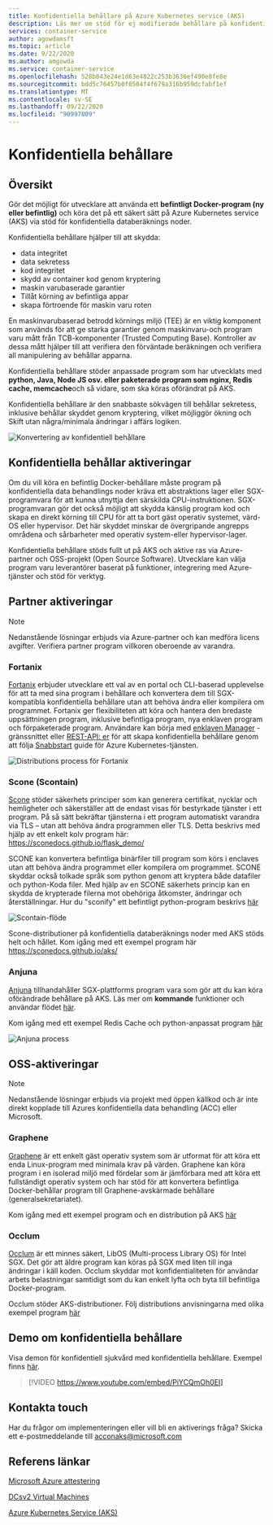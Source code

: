 ```yaml
---
title: Konfidentiella behållare på Azure Kubernetes service (AKS)
description: Läs mer om stöd för ej modifierade behållare på konfidentiella behållare.
services: container-service
author: agowdamsft
ms.topic: article
ms.date: 9/22/2020
ms.author: amgowda
ms.service: container-service
ms.openlocfilehash: 528b843e24e1d63e4822c253b3636ef490e8fe8e
ms.sourcegitcommit: bdd5c76457b0f0504f4f679a316b959dcfabf1ef
ms.translationtype: MT
ms.contentlocale: sv-SE
ms.lasthandoff: 09/22/2020
ms.locfileid: "90997809"
---
```

# <a name="confidential-containers"></a>Konfidentiella behållare

## <a name="overview"></a>Översikt

Gör det möjligt för utvecklare att använda ett **befintligt Docker-program (ny eller befintlig)** och köra det på ett säkert sätt på Azure Kubernetes service (AKS) via stöd för konfidentiella databeräknings noder.

Konfidentiella behållare hjälper till att skydda:

- data integritet 
- data sekretess
- kod integritet
- skydd av container kod genom kryptering
- maskin varubaserade garantier
- Tillåt körning av befintliga appar
- skapa förtroende för maskin varu roten

En maskinvarubaserad betrodd körnings miljö (TEE) är en viktig komponent som används för att ge starka garantier genom maskinvaru-och program varu mått från TCB-komponenter (Trusted Computing Base). Kontroller av dessa mått hjälper till att verifiera den förväntade beräkningen och verifiera all manipulering av behållar apparna.

Konfidentiella behållare stöder anpassade program som har utvecklats med **python, Java, Node JS osv. eller paketerade program som nginx, Redis cache, memcache**och så vidare, som ska köras oförändrat på AKS.

Konfidentiella behållare är den snabbaste sökvägen till behållar sekretess, inklusive behållar skyddet genom kryptering, vilket möjliggör ökning och Skift utan några/minimala ändringar i affärs logiken.

![Konvertering av konfidentiell behållare](./media/confidential-containers/conf-con-deploy-process.jpg)


## <a name="confidential-container-enablers"></a>Konfidentiella behållar aktiveringar

Om du vill köra en befintlig Docker-behållare måste program på konfidentiella data behandlings noder kräva ett abstraktions lager eller SGX-programvara för att kunna utnyttja den särskilda CPU-instruktionen. SGX-programvaran gör det också möjligt att skydda känslig program kod och skapa en direkt körning till CPU för att ta bort gäst operativ systemet, värd-OS eller hypervisor. Det här skyddet minskar de övergripande angrepps områdena och sårbarheter med operativ system-eller hypervisor-lager.

Konfidentiella behållare stöds fullt ut på AKS och aktive ras via Azure-partner och OSS-projekt (Open Source Software). Utvecklare kan välja program varu leverantörer baserat på funktioner, integrering med Azure-tjänster och stöd för verktyg.

## <a name="partner-enablers"></a>Partner aktiveringar
> [!NOTE]
> Nedanstående lösningar erbjuds via Azure-partner och kan medföra licens avgifter. Verifiera partner program villkoren oberoende av varandra. 

### <a name="fortanix"></a>Fortanix

[Fortanix](https://www.fortanix.com/) erbjuder utvecklare ett val av en portal och CLI-baserad upplevelse för att ta med sina program i behållare och konvertera dem till SGX-kompatibla konfidentiella behållare utan att behöva ändra eller kompilera om programmet. Fortanix ger flexibiliteten att köra och hantera den bredaste uppsättningen program, inklusive befintliga program, nya enklaven program och förpaketerade program. Användare kan börja med [enklaven Manager](https://em.fortanix.com/) -gränssnittet eller [REST-API: er](https://www.fortanix.com/api/em/) för att skapa konfidentiella behållare genom att följa [Snabbstart](https://support.fortanix.com/hc/en-us/articles/360049658291-Fortanix-Confidential-Container-on-Azure-Kubernetes-Service) guide för Azure Kubernetes-tjänsten.

![Distributions process för Fortanix](./media/confidential-containers/fortanix-confidential-containers-flow.png)

### <a name="scone-scontain"></a>Scone (Scontain)

[Scone](https://scontain.com/index.html?lang=en) stöder säkerhets principer som kan generera certifikat, nycklar och hemligheter och säkerställer att de endast visas för bestyrkade tjänster i ett program. På så sätt bekräftar tjänsterna i ett program automatiskt varandra via TLS – utan att behöva ändra programmen eller TLS. Detta beskrivs med hjälp av ett enkelt kolv program här: https://sconedocs.github.io/flask_demo/  

SCONE kan konvertera befintliga binärfiler till program som körs i enclaves utan att behöva ändra programmet eller kompilera om programmet. SCONE skyddar också tolkade språk som python genom att kryptera både datafiler och python-Koda filer. Med hjälp av en SCONE säkerhets princip kan en skydda de krypterade filerna mot obehöriga åtkomster, ändringar och återställningar. Hur du "sconify" ett befintligt python-program beskrivs [här](https://sconedocs.github.io/sconify_image/)

![Scontain-flöde](./media/confidential-containers/scone-workflow.png)

Scone-distributioner på konfidentiella databeräknings noder med AKS stöds helt och hållet. Kom igång med ett exempel program här https://sconedocs.github.io/aks/

### <a name="anjuna"></a>Anjuna

[Anjuna](https://www.anjuna.io/) tillhandahåller SGX-plattforms program vara som gör att du kan köra oförändrade behållare på AKS. Läs mer om **kommande** funktioner och användar flödet [här](https://www.anjuna.io/microsoft-azure-confidential-computing-aks-lp).

Kom igång med ett exempel Redis Cache och python-anpassat program [här](https://www.anjuna.io/microsoft-azure-confidential-computing-aks-lp)

![Anjuna process](./media/confidential-containers/anjuna-process-flow.png)

## <a name="oss-enablers"></a>OSS-aktiveringar 
> [!NOTE]
> Nedanstående lösningar erbjuds via projekt med öppen källkod och är inte direkt kopplade till Azures konfidentiella data behandling (ACC) eller Microsoft.  

### <a name="graphene"></a>Graphene

[Graphene](https://grapheneproject.io/) är ett enkelt gäst operativ system som är utformat för att köra ett enda Linux-program med minimala krav på värden. Graphene kan köra program i en isolerad miljö med fördelar som är jämförbara med att köra ett fullständigt operativ system och har stöd för att konvertera befintliga Docker-behållar program till Graphene-avskärmade behållare (generalsekretariatet).

Kom igång med ett exempel program och en distribution på AKS [här](https://graphene.readthedocs.io/en/latest/cloud-deployment.html#azure-kubernetes-service-aks)

### <a name="occlum"></a>Occlum
[Occlum](https://occlum.io/) är ett minnes säkert, LibOS (Multi-process Library OS) för Intel SGX. Det gör att äldre program kan köras på SGX med liten till inga ändringar i käll koden. Occlum skyddar mot konfidentialiteten för användar arbets belastningar samtidigt som du kan enkelt lyfta och byta till befintliga Docker-program.

Occlum stöder AKS-distributioner. Följ distributions anvisningarna med olika exempel program [här](https://github.com/occlum/occlum/blob/master/docs/azure_aks_deployment_guide.md)


## <a name="confidential-containers-demo"></a>Demo om konfidentiella behållare
Visa demon för konfidentiell sjukvård med konfidentiella behållare. Exempel finns [här](https://github.com/Azure-Samples/confidential-container-samples/blob/main/confidential-healthcare-scone-confinf-onnx/README.md). 

> [!VIDEO https://www.youtube.com/embed/PiYCQmOh0EI]


## <a name="get-in-touch"></a>Kontakta touch

Har du frågor om implementeringen eller vill bli en aktiverings fråga? Skicka ett e-postmeddelande till acconaks@microsoft.com

## <a name="reference-links"></a>Referens länkar

[Microsoft Azure attestering](../attestation/overview.md)

[DCsv2 Virtual Machines](virtual-machine-solutions.md)

[Azure Kubernetes Service (AKS)](../aks/intro-kubernetes.md)
